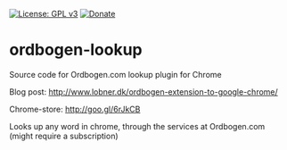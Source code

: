 [![License: GPL v3](https://img.shields.io/badge/License-GPL%20v3-blue.svg)](https://www.gnu.org/licenses/gpl-3.0) [![Donate](https://img.shields.io/badge/Donate-PayPal-green.svg)](https://www.paypal.me/lobner/5dkk)

# ordbogen-lookup
Source code for Ordbogen.com lookup plugin for Chrome

Blog post: http://www.lobner.dk/ordbogen-extension-to-google-chrome/

Chrome-store: http://goo.gl/6rJkCB

Looks up any word in chrome, through the services at Ordbogen.com (might require a subscription)


